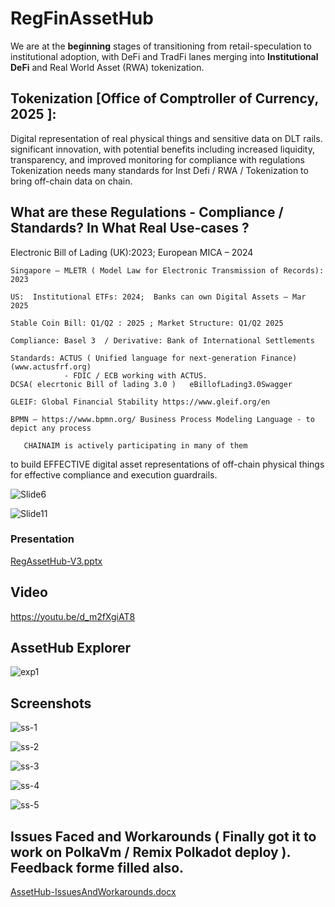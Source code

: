 # RegFinAssetHub


We are at the **beginning** stages of transitioning from retail-speculation to institutional adoption, with DeFi and TradFi lanes merging into **Institutional DeFi** and Real World Asset (RWA) tokenization.  

## Tokenization [Office of Comptroller of Currency, 2025 ]: 
Digital representation of real physical things and sensitive data on DLT rails. significant innovation, with potential benefits including increased liquidity, transparency, and improved monitoring for compliance with regulations 
Tokenization needs many standards for Inst Defi / RWA / Tokenization to bring off-chain data on chain.

## What are these Regulations - Compliance / Standards? In What Real Use-cases ?

  Electronic Bill of Lading (UK):2023; European MICA – 2024
  
	Singapore – MLETR ( Model Law for Electronic Transmission of Records): 2023
 
	US:  Institutional ETFs: 2024;  Banks can own Digital Assets – Mar 2025
 
	Stable Coin Bill: Q1/Q2 : 2025 ; Market Structure: Q1/Q2 2025
 
	Compliance: Basel 3  / Derivative: Bank of International Settlements
 
	Standards: ACTUS ( Unified language for next-generation Finance) (www.actusfrf.org)
				- FDIC / ECB working with ACTUS.
	DCSA( elecrtonic Bill of lading 3.0 )	eBillofLading3.0Swagger
 
	GLEIF: Global Financial Stability https://www.gleif.org/en
 
	BPMN – https://www.bpmn.org/ Business Process Modeling Language - to depict any process
 
       CHAINAIM is actively participating in many of them
       
  to build EFFECTIVE digital asset representations of off-chain physical things 
	for effective compliance and execution guardrails.

 

 
![Slide6](https://github.com/user-attachments/assets/0fc4defc-37b0-4e57-98bf-565274f9764e)





![Slide11](https://github.com/user-attachments/assets/800447c4-76fb-4cfb-b406-79b779ba20a4)






### Presentation

[RegAssetHub-V3.pptx](https://github.com/user-attachments/files/19928656/RegAssetHub-V3.pptx)



## Video

https://youtu.be/d_m2fXgiAT8



## AssetHub Explorer

![exp1](https://github.com/user-attachments/assets/c2cad704-f979-48f3-bfb9-fd7c04ff0389)


## Screenshots

![ss-1](https://github.com/user-attachments/assets/e12012b2-51a2-4806-ad86-17c28cf4d2a4)      



![ss-2](https://github.com/user-attachments/assets/55bed82a-edb9-4970-8733-a4ce732bec75)



![ss-3](https://github.com/user-attachments/assets/6cb891c7-ee8d-48e6-ab9f-c897eb8f0d93)



![ss-4](https://github.com/user-attachments/assets/22265965-3d94-4629-862b-404fb52f170f)


![ss-5](https://github.com/user-attachments/assets/43ae95c4-d99b-4663-a605-325a0ef2dd26)


## Issues Faced and Workarounds ( Finally got it to work on PolkaVm / Remix Polkadot deploy ).  Feedback forme filled also.



[AssetHub-IssuesAndWorkarounds.docx](https://github.com/user-attachments/files/19930586/AssetHub-IssuesAndWorkarounds.docx)


